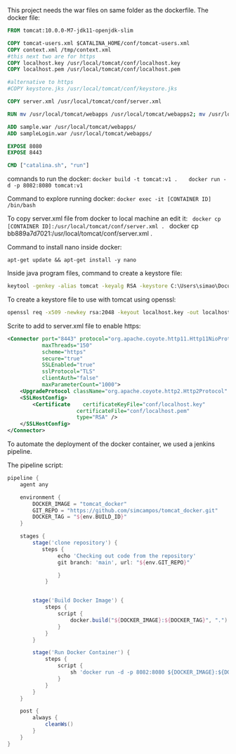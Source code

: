 This project needs the war files on same folder as the dockerfile.
The docker file:
``` dockerfile
FROM tomcat:10.0.0-M7-jdk11-openjdk-slim

COPY tomcat-users.xml $CATALINA_HOME/conf/tomcat-users.xml
COPY context.xml /tmp/context.xml
#this next two are for https
COPY localhost.key /usr/local/tomcat/conf/localhost.key
COPY localhost.pem /usr/local/tomcat/conf/localhost.pem

#alternative to https
#COPY keystore.jks /usr/local/tomcat/conf/keystore.jks

COPY server.xml /usr/local/tomcat/conf/server.xml

RUN mv /usr/local/tomcat/webapps /usr/local/tomcat/webapps2; mv /usr/local/tomcat/webapps.dist /usr/local/tomcat/webapps; cp /tmp/context.xml /usr/local/tomcat/webapps/manager/META-INF/context.xml;

ADD sample.war /usr/local/tomcat/webapps/
ADD sampleLogin.war /usr/local/tomcat/webapps/

EXPOSE 8080
EXPOSE 8443

CMD ["catalina.sh", "run"]
```

comnands to run the docker:
``` docker build -t tomcat:v1 .    ```
``` docker run -d -p 8082:8080 tomcat:v1  ```

Command to explore running docker:
``` docker exec -it [CONTAINER ID] /bin/bash  ```

To copy server.xml file from docker to local machine an edit it:
```  docker cp [CONTAINER ID]:/usr/local/tomcat/conf/server.xml .  ```
docker cp bb889a7d7021:/usr/local/tomcat/conf/server.xml .

Command to install nano inside docker:
```
apt-get update && apt-get install -y nano
```

Inside java program files, command to create a keystore file:
```  cmd
keytool -genkey -alias tomcat -keyalg RSA -keystore C:\Users\simao\Documents\Projects\tomcat_docker\conf\localhost.jks -keysize 2048 
```

To create a keystore file to use with tomcat using openssl:
``` bash
openssl req -x509 -newkey rsa:2048 -keyout localhost.key -out localhost.pem -days 365 -nodes
```

Scrite to add to server.xml file to enable https:
``` xml
<Connector port="8443" protocol="org.apache.coyote.http11.Http11NioProtocol"
           maxThreads="150"
           scheme="https"
           secure="true"
           SSLEnabled="true"
           sslProtocol="TLS"
           clientAuth="false"
           maxParameterCount="1000">
    <UpgradeProtocol className="org.apache.coyote.http2.Http2Protocol" />
    <SSLHostConfig>
        <Certificate	certificateKeyFile="conf/localhost.key"
                      certificateFile="conf/localhost.pem"
                      type="RSA" />
    </SSLHostConfig>
</Connector>
````

To automate the deployment of the docker container, we used a jenkins pipeline.

The pipeline script:
``` groovy
pipeline {
    agent any

    environment {
        DOCKER_IMAGE = "tomcat_docker"
        GIT_REPO = "https://github.com/simcampos/tomcat_docker.git"
        DOCKER_TAG = "${env.BUILD_ID}"
    }

    stages {
        stage('clone repository') {
           steps {
                echo 'Checking out code from the repository'
                git branch: 'main', url: "${env.GIT_REPO}"

                }
            }


        stage('Build Docker Image') {
            steps {
                script {
                    docker.build("${DOCKER_IMAGE}:${DOCKER_TAG}", ".")
                }
            }
        }

        stage('Run Docker Container') {
            steps {
                script {
                    sh 'docker run -d -p 8082:8080 ${DOCKER_IMAGE}:${DOCKER_TAG}'
                }
            }
        }
    }

    post {
        always {
            cleanWs()
        }
    }
}
```




